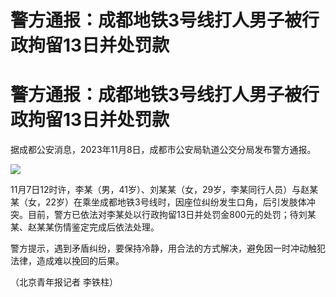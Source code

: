 # 警方通报：成都地铁3号线打人男子被行政拘留13日并处罚款

# 警方通报：成都地铁3号线打人男子被行政拘留13日并处罚款

据成都公安消息，2023年11月8日，成都市公安局轨道公交分局发布警方通报。

![](https://inews.gtimg.com/om_bt/O_zBrnV7IDXjM3SLw54EWtClncPdoy7TnFKN_E1Dl29xMAA/1000)

11月7日12时许，李某（男，41岁）、刘某某（女，29岁，李某同行人员）与赵某某（女，22岁）在乘坐成都地铁3号线时，因座位纠纷发生口角，后引发肢体冲突。目前，警方已依法对李某处以行政拘留13日并处罚金800元的处罚；待刘某某、赵某某伤情鉴定完成后依法处理。

警方提示，遇到矛盾纠纷，要保持冷静，用合法的方式解决，避免因一时冲动触犯法律，造成难以挽回的后果。

（北京青年报记者 李铁柱）

